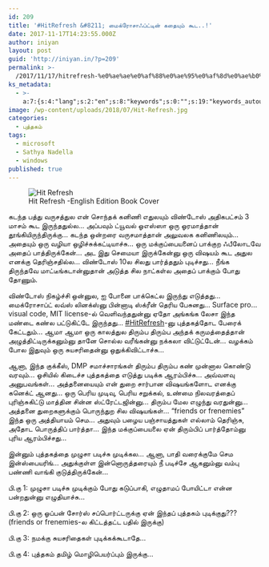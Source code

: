 ```yaml
---
id: 209
title: '#HitRefresh &#8211; மைக்ரோசாஃப்ட்டின் கதையும் கூட..!'
date: 2017-11-17T14:23:55.000Z
author: iniyan
layout: post
guid: 'http://iniyan.in/?p=209'
permalink: >-
  /2017/11/17/hitrefresh-%e0%ae%ae%e0%af%88%e0%ae%95%e0%af%8d%e0%ae%b0%e0%af%8b%e0%ae%9a%e0%ae%be%e0%ae%83%e0%ae%aa%e0%af%8d%e0%ae%9f%e0%af%8d%e0%ae%9f%e0%ae%bf%e0%ae%a9%e0%af%8d-%e0%ae%95%e0%ae%a4%e0%af%88/
ks_metadata:
  - >-
    a:7:{s:4:"lang";s:2:"en";s:8:"keywords";s:0:"";s:19:"keywords_autoupdate";i:1;s:11:"description";s:0:"";s:22:"description_autoupdate";i:1;s:5:"title";s:0:"";s:6:"robots";s:12:"index,follow";}
image: /wp-content/uploads/2018/07/Hit-Refresh.jpg
categories:
  - புத்தகம்
tags:
  - microsoft
  - Sathya Nadella
  - windows
published: true
---
```

<figure class="wp-block-image"><img src="/wp-content/uploads/2018/07/Hit-Refresh.jpg" alt="Hit Refresh" class="wp-image-210" srcset="/wp-content/uploads/2018/07/Hit-Refresh.jpg 634w, /wp-content/uploads/2018/07/Hit-Refresh-198x300.jpg 198w" sizes="(max-width: 634px) 100vw, 634px" /><figcaption>Hit Refresh -English Edition Book Cover</figcaption></figure> 

<p class="has-drop-cap">
  கடந்த பத்து வருசத்துல என் சொந்தக் கனிணி எதுலயும் விண்டோஸ் அதிகபட்சம் 3 மாசம் கூட இருந்ததுல்ல… அப்பவும் ட்யூவல் ஓஎஸ்ஸா ஒரு ஓரமாத்தான் தூங்கியிருந்திருக்கு… கடந்த ஒன்றரை வருசமாத்தான் அலுவலக கனிணிலயும்… அதையும் ஒரு வழியா ஒழிச்சுக்கட்டியாச்சு… ஒரு மக்குப்பையனைப் பாக்குற ஃபீலோடவே அதைப் பாத்திருக்கேன்… அட இது செமையா இருக்கேன்னு ஒரு விஷயம் கூட அதுல எனக்கு தெரிஞ்சதில்ல… விண்டோஸ் 10ல சிலது பார்த்ததும் புடிச்சது… நீங்க திருந்தவே மாட்டீங்கடான்னுதான் அடுத்த சில நாட்கள்ல அதைப் பாக்கும் போது தோணும்.
</p>

<!--more-->

விண்டோஸ் நிகழ்ச்சி ஒன்னுல, ஐ போனை பாக்கெட்ல இருந்து எடுத்தது… மைக்ரோசாப்ட் லவ்ஸ் லினக்ஸ்னு பின்னாடி ஸ்க்ரீன் தெரிய பேசுனது… Surface pro… visual code, MIT license-ல் வெளிவந்ததுன்னு ஏதோ அங்கங்க லேசா இந்த மண்டை கண்ல பட்டுகிட்டே இருந்தது…&nbsp;[#HitRefresh](https://www.facebook.com/hashtag/hitrefresh?source=feed_text)-னு புத்தகத்தோட பேரைக் கேட்டதும்… ஆமா ஆமா ஒரு காலத்துல திரும்ப திரும்ப அந்தக் கருமத்தைத்தான் அழுத்திட்டிருக்கனும்னு தானே சொல்ல வரீங்கன்னு நக்கலா விட்டுட்டேன்… வழக்கம் போல இதுவும் ஒரு சுயசரிதைன்னு ஒதுக்கிவிட்டாச்சு…

ஆனா, இந்த குக்கீஸ், DMP சமாச்சாரங்கள் திரும்ப திரும்ப கண் முன்னால கொண்டு வரவும்… ஓசியில் கிடைச்ச புத்தகத்தை எடுத்து படிக்க ஆரம்பிச்சு… அவ்வளவு அனுபவங்கள்… அத்தனையையும் என் துறை சார்பான விஷயங்களோட எனக்கு கனெக்ட் ஆனது… ஒரு பெரிய முடிவு, பெரிய சறுக்கல், உண்மை நிலவரத்தைப் புரிஞ்சுகிட்டு மாத்தின சின்ன ஸ்ட்ரேட்டஜின்னு… திரும்ப மேல எழுந்து வரதுன்னு… அத்தனை துறைகளுக்கும் பொருந்துற சில விஷயங்கள்… “friends or frenemies” இந்த ஒரு அத்தியாயம் செம… அதுவும் பழைய பஞ்சாயத்துகள் எல்லாம் தெரிஞ்சு, அதோட பொருத்திப் பார்த்தா… இந்த மக்குப்பையலை ஏன் திரும்பிப் பார்த்தோம்னு புரிய ஆரம்பிச்சது…

இன்னும் புத்தகத்தை முழுசா படிச்சு முடிக்கல… ஆனா, பாதி வரைக்குமே செம இன்ஸ்பையரிங்… அதுக்குள்ள இன்னொருத்தரையும் நீ படிச்சே ஆகனும்னு வம்பு பண்ணி வாங்கி குடுத்திருக்கேன்…

<p class="has-background has-small-font-size has-very-light-gray-background-color">
  பி.கு 1: முழுசா படிச்சு முடிக்கும் போது கடுப்பாகி, எழுதாமப் போயிட்டா என்ன பன்றதுன்னு எழுதியாச்சு…
</p>

<p class="has-background has-small-font-size has-cyan-bluish-gray-background-color">
  பி.கு 2: ஒரு ஓப்பன் சோர்ஸ் சப்பொர்ட்டருக்கு ஏன் இந்தப் புத்தகம் புடிக்குது??? (friends or frenemies-ல கிட்டத்தட்ட பதில் இருக்கு)
</p>

<p class="has-background has-small-font-size has-very-light-gray-background-color">
  பி.கு 3: நமக்கு சுயசரிதைகள் புடிக்கக்கூடாதே…
</p>

<p class="has-background has-small-font-size has-pale-cyan-blue-background-color">
  பி.கு 4: புத்தகம் தமிழ் மொழிபெயர்ப்பும் இருக்கு…
</p>
